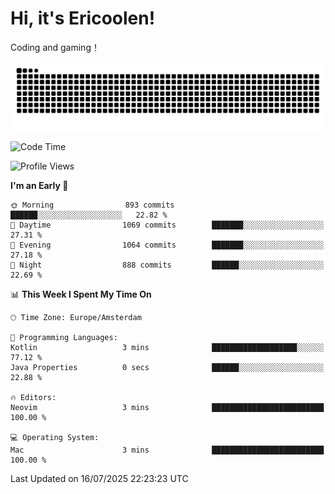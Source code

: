 # Hi, it's Ericoolen!
Coding and gaming！

<picture>
  <source media="(prefers-color-scheme: dark)" srcset="https://raw.githubusercontent.com/Eric-Song-Nop/Eric-Song-Nop/output/github-contribution-grid-snake-dark.svg">
  <source media="(prefers-color-scheme: light)" srcset="https://raw.githubusercontent.com/Eric-Song-Nop/Eric-Song-Nop/output/github-contribution-grid-snake.svg">
  <img alt="github contribution grid snake animation" src="https://raw.githubusercontent.com/Eric-Song-Nop/Eric-Song-Nop/output/github-contribution-grid-snake.svg">
</picture>

<!--START_SECTION:waka-->
![Code Time](http://img.shields.io/badge/Code%20Time-1%2C849%20hrs%2054%20mins-blue)

![Profile Views](http://img.shields.io/badge/Profile%20Views-1-blue)

**I'm an Early 🐤** 

```text
🌞 Morning                893 commits         ██████░░░░░░░░░░░░░░░░░░░   22.82 % 
🌆 Daytime                1069 commits        ███████░░░░░░░░░░░░░░░░░░   27.31 % 
🌃 Evening                1064 commits        ███████░░░░░░░░░░░░░░░░░░   27.18 % 
🌙 Night                  888 commits         ██████░░░░░░░░░░░░░░░░░░░   22.69 % 
```


📊 **This Week I Spent My Time On** 

```text
🕑︎ Time Zone: Europe/Amsterdam

💬 Programming Languages: 
Kotlin                   3 mins              ███████████████████░░░░░░   77.12 % 
Java Properties          0 secs              ██████░░░░░░░░░░░░░░░░░░░   22.88 % 

🔥 Editors: 
Neovim                   3 mins              █████████████████████████   100.00 % 

💻 Operating System: 
Mac                      3 mins              █████████████████████████   100.00 % 
```


 Last Updated on 16/07/2025 22:23:23 UTC
<!--END_SECTION:waka-->
